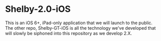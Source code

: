 Shelby-2.0-iOS
==============

This is an iOS 6+, iPad-only application that we will launch to the public. The other repo, Shelby-GT-iOS is all the technology we've developed that will slowly be siphoned into this repository as we develop 2.X.